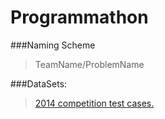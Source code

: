 Programmathon
=============

###Naming Scheme

>TeamName/ProblemName

###DataSets:
>[2014 competition test cases.](http://lifenoodles.com/stuff/nuim-comp-2014.zip)
